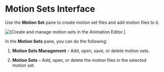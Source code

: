 # Motion Sets Interface<a name="animation-editor-motion-set-user-interface"></a>

Use the **Motion Set** pane to create motion set files and add motion files to it\.

![\[Create and manage motion sets in the Animation Editor.\]](http://docs.aws.amazon.com/lumberyard/latest/userguide/images/animation-editor-motion-set-user-interface.PNG)

In the **Motion Sets** pane, you can do the following:

1. **Motion Sets Management** – Add, open, save, or delete motion sets\.

1. **Motion Sets** – Add, open, or delete the motion files in the selected motion set\.